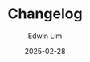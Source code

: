 ---
author: Edwin Lim
title: Changelog 
date: 2025-02-28
description: I published a biweekly changelog of release notes and product launches.
externalLink: https://changelog.stytch.com/
emojiPath: /static/img/email.png
tags:
 - release notes
 - api and sdk versions
 - email
 - community updates
---